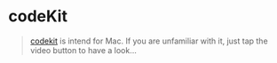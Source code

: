# codeKit
> [codekit](https://codekitapp.com) is intend for Mac. If you are unfamiliar with it, just tap the video button to have a look...
